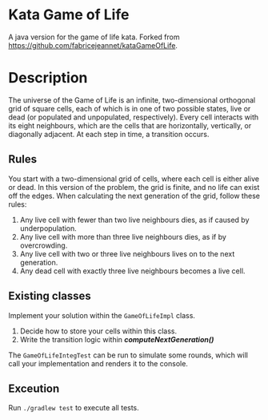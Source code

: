 Kata Game of Life
==============

A java version for the game of life kata. Forked from https://github.com/fabricejeannet/kataGameOfLife. 

# Description

The universe of the Game of Life is an infinite, two-dimensional orthogonal grid of square cells, each of which is in one of two possible states, live or dead (or populated and unpopulated, respectively). Every cell interacts with its eight neighbours, which are the cells that are horizontally, vertically, or diagonally adjacent. At each step in time, a transition occurs.

## Rules

You start with a two-dimensional grid of cells, where each cell is either alive or dead. In this version of the problem, the grid is finite, and no life can exist off the edges. When calculating the next generation of the grid, follow these rules:

1. Any live cell with fewer than two live neighbours dies, as if caused by underpopulation.
2. Any live cell with more than three live neighbours dies, as if by overcrowding.
3. Any live cell with two or three live neighbours lives on to the next generation.
4. Any dead cell with exactly three live neighbours becomes a live cell.

## Existing classes

Implement your solution within the ```GameOfLifeImpl``` class.
1. Decide how to store your cells within this class.
2. Write the transition logic within ***computeNextGeneration()***

The ```GameOfLifeIntegTest``` can be run to simulate some rounds, which will call your implementation and renders it to the console.

## Exceution

Run ``` ./gradlew test ``` to execute all tests.